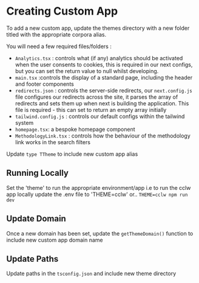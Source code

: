 # Creating Custom App

To add a new custom app, update the themes directory with
a new folder titled with the appropriate corpora alias.

You will need a few required files/folders :

- `Analytics.tsx` : controls what (if any) analytics should be activated
  when the user consents to cookies, this is required in our next configs,
  but you can set the return value to null whilst developing.
- `main.tsx` :controls the display of a standard page, including
  the header and footer components
- `redirects.json` : controls the server-side redirects,
  our `next.config.js` file configures our redirects across the site, it parses
  the array of redirects and sets them up when next is building the application.
  This file is required - this can set to return an empty array initially
- `tailwind.config.js` : controls our default configs within the tailwind system
- `homepage.tsx`: a bespoke homepage component
- `MethodologyLink.tsx` : controls how the behaviour of the methodology link
  works in the search filters

Update `type TTheme` to include new custom app alias

## Running Locally

Set the 'theme' to run the appropriate environment/app i.e to run the cclw app
locally update the .env file to 'THEME=cclw' or.. `THEME=cclw npm run dev`

## Update Domain

Once a new domain has been set, update the `getThemeDomain()` function
to include new custom app domain name

## Update Paths

Update paths in the `tsconfig.json` and include new theme directory
